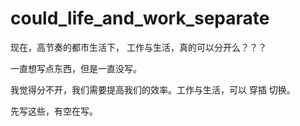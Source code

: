 # could_life_and_work_separate

现在，高节奏的都市生活下， 工作与生活，真的可以分开么？？？

一直想写点东西，但是一直没写。

我觉得分不开，我们需要提高我们的效率。工作与生活，可以 穿插 切换。

先写这些，有空在写。
